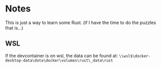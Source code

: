# Notes
This is just a way to learn some Rust.
(if I have the time to do the puzzles that is...)

## WSL
If the devcontainer is on wsl, the data can be found at: `\\wsl$\docker-desktop-data\data\docker\volumes\rust\_data\rust`
